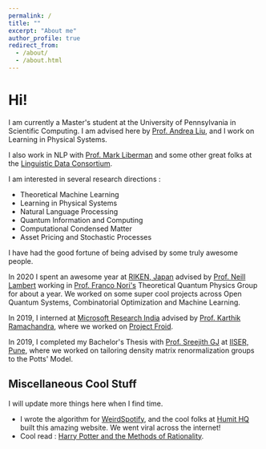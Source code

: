 ```yaml
---
permalink: /
title: ""
excerpt: "About me"
author_profile: true
redirect_from: 
  - /about/
  - /about.html
---
```


Hi! 
===

I am currently a Master's student at the University of Pennsylvania in Scientific Computing. 
I am advised here by [Prof. Andrea Liu](https://live-sas-physics.pantheon.sas.upenn.edu/people/standing-faculty/andrea-liu), and I work on Learning in Physical Systems.

I also work in NLP with [Prof. Mark Liberman](https://www.ling.upenn.edu/~myl/) and some other great folks at the [Linguistic Data Consortium](https://www.ldc.upenn.edu/).

I am interested in several research directions : 
- Theoretical Machine Learning
- Learning in Physical Systems
- Natural Language Processing
- Quantum Information and Computing
- Computational Condensed Matter
- Asset Pricing and Stochastic Processes

I have had the good fortune of being advised by some truly awesome people.

In 2020 I spent an awesome year at [RIKEN, Japan](https://www.riken.jp/en/) advised by [Prof. Neill Lambert](http://dustygeeks.org/Neill/?page_id=21) working in [Prof. Franco Nori's](https://dml.riken.jp/) Theoretical Quantum Physics Group for about a year. We worked on some super cool projects across Open Quantum Systems, Combinatorial Optimization and Machine Learning.

In 2019, I interned at [Microsoft Research India](https://www.microsoft.com/en-us/research/lab/microsoft-research-india/) advised by [Prof. Karthik Ramachandra](https://www.microsoft.com/en-us/research/people/karam/), where we worked on [Project Froid](https://www.microsoft.com/en-us/research/project/froid/).

In 2019, I completed my Bachelor's Thesis with [Prof. Sreejith GJ](https://www.iiserpune.ac.in/research/department/physics/people/faculty/regular-faculty/sreejith-g-j/269) at [IISER, Pune](https://www.iiserpune.ac.in/), where we worked on tailoring density matrix renormalization groups to the Potts' Model.

## Miscellaneous Cool Stuff
I will update more things here when I find time.

- I wrote the algorithm for [WeirdSpotify](https://www.weirdspot.fyi/), and the cool folks at [Humit HQ](https://www.humit.app/) built this amazing website. We went viral across the internet!
- Cool read : [Harry Potter and the Methods of Rationality](https://www.hpmor.com/).

